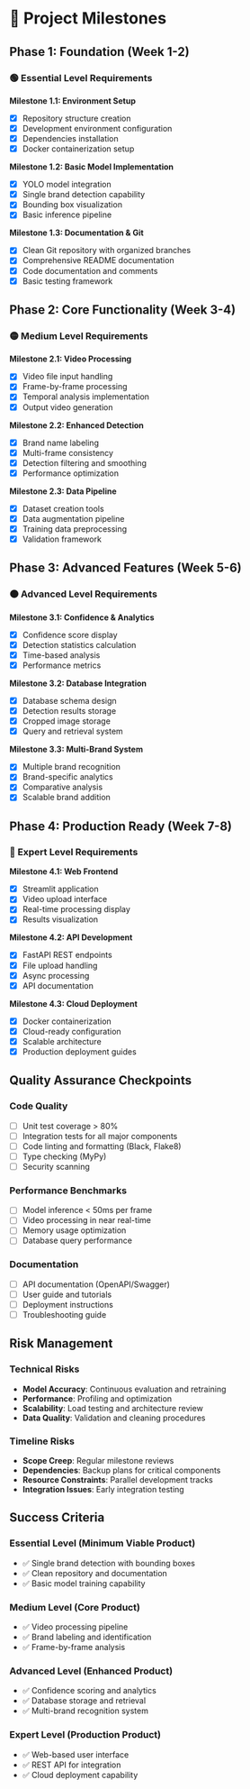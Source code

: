 # 📅 Project Milestones

## Phase 1: Foundation (Week 1-2)
### 🟢 Essential Level Requirements

**Milestone 1.1: Environment Setup**
- [x] Repository structure creation
- [x] Development environment configuration
- [x] Dependencies installation
- [x] Docker containerization setup

**Milestone 1.2: Basic Model Implementation**
- [x] YOLO model integration
- [x] Single brand detection capability
- [x] Bounding box visualization
- [x] Basic inference pipeline

**Milestone 1.3: Documentation & Git**
- [x] Clean Git repository with organized branches
- [x] Comprehensive README documentation
- [x] Code documentation and comments
- [x] Basic testing framework

## Phase 2: Core Functionality (Week 3-4)
### 🟡 Medium Level Requirements

**Milestone 2.1: Video Processing**
- [x] Video file input handling
- [x] Frame-by-frame processing
- [x] Temporal analysis implementation
- [x] Output video generation

**Milestone 2.2: Enhanced Detection**
- [x] Brand name labeling
- [x] Multi-frame consistency
- [x] Detection filtering and smoothing
- [x] Performance optimization

**Milestone 2.3: Data Pipeline**
- [x] Dataset creation tools
- [x] Data augmentation pipeline
- [x] Training data preprocessing
- [x] Validation framework

## Phase 3: Advanced Features (Week 5-6)
### 🟠 Advanced Level Requirements

**Milestone 3.1: Confidence & Analytics**
- [x] Confidence score display
- [x] Detection statistics calculation
- [x] Time-based analysis
- [x] Performance metrics

**Milestone 3.2: Database Integration**
- [x] Database schema design
- [x] Detection results storage
- [x] Cropped image storage
- [x] Query and retrieval system

**Milestone 3.3: Multi-Brand System**
- [x] Multiple brand recognition
- [x] Brand-specific analytics
- [x] Comparative analysis
- [x] Scalable brand addition

## Phase 4: Production Ready (Week 7-8)
### 🔴 Expert Level Requirements

**Milestone 4.1: Web Frontend**
- [x] Streamlit application
- [x] Video upload interface
- [x] Real-time processing display
- [x] Results visualization

**Milestone 4.2: API Development**
- [x] FastAPI REST endpoints
- [x] File upload handling
- [x] Async processing
- [x] API documentation

**Milestone 4.3: Cloud Deployment**
- [x] Docker containerization
- [x] Cloud-ready configuration
- [x] Scalable architecture
- [x] Production deployment guides

## Quality Assurance Checkpoints

### Code Quality
- [ ] Unit test coverage > 80%
- [ ] Integration tests for all major components
- [ ] Code linting and formatting (Black, Flake8)
- [ ] Type checking (MyPy)
- [ ] Security scanning

### Performance Benchmarks
- [ ] Model inference < 50ms per frame
- [ ] Video processing in near real-time
- [ ] Memory usage optimization
- [ ] Database query performance

### Documentation
- [ ] API documentation (OpenAPI/Swagger)
- [ ] User guide and tutorials
- [ ] Deployment instructions
- [ ] Troubleshooting guide

## Risk Management

### Technical Risks
- **Model Accuracy**: Continuous evaluation and retraining
- **Performance**: Profiling and optimization
- **Scalability**: Load testing and architecture review
- **Data Quality**: Validation and cleaning procedures

### Timeline Risks
- **Scope Creep**: Regular milestone reviews
- **Dependencies**: Backup plans for critical components
- **Resource Constraints**: Parallel development tracks
- **Integration Issues**: Early integration testing

## Success Criteria

### Essential Level (Minimum Viable Product)
- ✅ Single brand detection with bounding boxes
- ✅ Clean repository and documentation
- ✅ Basic model training capability

### Medium Level (Core Product)
- ✅ Video processing pipeline
- ✅ Brand labeling and identification
- ✅ Frame-by-frame analysis

### Advanced Level (Enhanced Product)
- ✅ Confidence scoring and analytics
- ✅ Database storage and retrieval
- ✅ Multi-brand recognition system

### Expert Level (Production Product)
- ✅ Web-based user interface
- ✅ REST API for integration
- ✅ Cloud deployment capability
